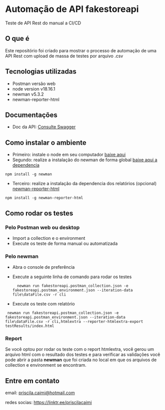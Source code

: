 # Automação de API fakestoreapi
Teste de API Rest do manual a CI/CD


## O que é 
Este repositório foi criado para mostrar o processo de automação de uma API Rest com upload de massa de testes por arquivo .csv

## Tecnologias utilizadas
- Postman versão web
- node version v18.16.1
- newman v5.3.2
- newman-reporter-html

## Documentações 

- Doc da API: [Consulte Swagger](https://fakestoreapi.com/docs)

## Como instalar o ambiente

- Primeiro: instale o node em seu computador [baixe aqui](https://nodejs.org/en/download)
- Segundo: realize a instalação do newman de forma global [baixe aqui a dependencia](https://www.npmjs.com/package/newman)
```
npm install -g newman
```
- Terceiro: realize a instalação da dependencia dos relatórios (opcional) [newman-reporter-html
](https://www.npmjs.com/package/newman-reporter-html)
```
npm install -g newman-reporter-html
```

## Como rodar os testes 

### Pelo Postman web ou desktop
- Import a collection e o environment
- Execute os teste de forma manual ou automatizada

### Pelo newman

- Abra o console de preferência
- Execute a seguinte linha de comando para rodar os testes

  ```
    newman run fakestoreapi.postman_collection.json -e fakestoreapi.postman_environment.json --iteration-data file\dataFile.csv -r cli
  ```
- Execute os teste com relatório
 ```
  newman run fakestoreapi.postman_collection.json -e fakestoreapi.postman_environment.json --iteration-data file\dataFile.csv -r cli,htmlextra --reporter-htmlextra-export testResults/index.html
  ```

### Report 

Se você optou por rodar os teste com o report htmlextra, você gerou um arquivo html com o resultado dos testes e para verificar as validações você pode abrir a pasta **newman** que foi criada no local em que os arquivos de collection e environment se encontram. 

## Entre em contato 

email: priscila.caimi@hotmail.com

redes socias: https://linktr.ee/priscilacaimi 
